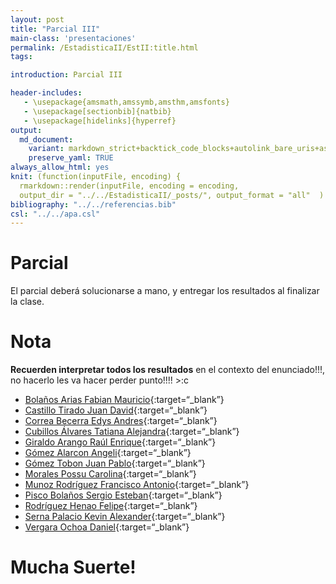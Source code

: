 ```yaml
---
layout: post
title: "Parcial III"
main-class: 'presentaciones'
permalink: /EstadisticaII/EstII:title.html
tags:

introduction: Parcial III

header-includes:
   - \usepackage{amsmath,amssymb,amsthm,amsfonts}
   - \usepackage[sectionbib]{natbib}
   - \usepackage[hidelinks]{hyperref}
output:
  md_document:
    variant: markdown_strict+backtick_code_blocks+autolink_bare_uris+ascii_identifiers+tex_math_single_backslash
    preserve_yaml: TRUE
always_allow_html: yes   
knit: (function(inputFile, encoding) {
  rmarkdown::render(inputFile, encoding = encoding,
  output_dir = "../../EstadisticaII/_posts/", output_format = "all"  ) })
bibliography: "../../referencias.bib"
csl: "../../apa.csl"
---
```


# Parcial

El parcial deberá solucionarse a mano, y entregar los resultados al
finalizar la clase.

# Nota

**Recuerden interpretar todos los resultados** en el contexto del
enunciado!!!, no hacerlo les va hacer perder punto!!!! &gt;:c

-   [Bolaños Arias Fabian
    Mauricio](https://github.com/jiperezga/jiperezga.github.io/raw/master/Dataset/Parcial/P1037654623.pdf){:target=“\_blank”}
-   [Castillo Tirado Juan
    David](https://github.com/jiperezga/jiperezga.github.io/raw/master/Dataset/Parcial/P1103113911.pdf){:target=“\_blank”}
-   [Correa Becerra Edys
    Andres](https://github.com/jiperezga/jiperezga.github.io/raw/master/Dataset/Parcial/P1028013907.pdf){:target=“\_blank”}
-   [Cubillos Álvares Tatiana
    Alejandra](https://github.com/jiperezga/jiperezga.github.io/raw/master/Dataset/Parcial/P1152221303.pdf){:target=“\_blank”}
-   [Giraldo Arango Raúl
    Enrique](https://github.com/jiperezga/jiperezga.github.io/raw/master/Dataset/Parcial/P71378345.pdf){:target=“\_blank”}
-   [Gómez Alarcon
    Angeli](https://github.com/jiperezga/jiperezga.github.io/raw/master/Dataset/Parcial/P1017198951.pdf){:target=“\_blank”}
-   [Gómez Tobon Juan
    Pablo](https://github.com/jiperezga/jiperezga.github.io/raw/master/Dataset/Parcial/P1152710331.pdf){:target=“\_blank”}
-   [Morales Possu
    Carolina](https://github.com/jiperezga/jiperezga.github.io/raw/master/Dataset/Parcial/P1112488227.pdf){:target=“\_blank”}
-   [Munoz Rodríguez Francisco
    Antonio](https://github.com/jiperezga/jiperezga.github.io/raw/master/Dataset/Parcial/P1040327782.pdf){:target=“\_blank”}
-   [Pisco Bolaños Sergio
    Esteban](https://github.com/jiperezga/jiperezga.github.io/raw/master/Dataset/Parcial/P1023943526.pdf){:target=“\_blank”}
-   [Rodríguez Henao
    Felipe](https://github.com/jiperezga/jiperezga.github.io/raw/master/Dataset/Parcial/P1037651724.pdf){:target=“\_blank”}
-   [Serna Palacio Kevin
    Alexander](https://github.com/jiperezga/jiperezga.github.io/raw/master/Dataset/Parcial/P1048020998.pdf){:target=“\_blank”}
-   [Vergara Ochoa
    Daniel](https://github.com/jiperezga/jiperezga.github.io/raw/master/Dataset/Parcial/P1037642829.pdf){:target=“\_blank”}

<h1>
Mucha Suerte!
</h1>
